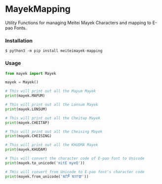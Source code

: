 # MayekMapping
Utility Functions for managing Meitei Mayek Characters and mapping to E-pao Fonts.   

### Installation
`$ python3 -m pip install meiteimayek-mapping`

### Usage
```python
from mayek import Mayek

mayek = Mayek()

# This will print out all the Mapum Mayek
print(mayek.MAPUM)

# This will print out all the Lonsum Mayek
print(mayek.LONSUM)

# This will print out all the Cheitap Mayek
print(mayek.CHEITAP)

# This will print out all the Cheising Mayek
print(mayek.CHEISING)

# This will print out all the KHUDMA Mayek
print(mayek.KHUDAM)

# This will convert the character code of E-pao font to Unicode
print(mayek.to_unicode('mitE myeQ'))

# THis will convert from Unicode to E-pao font's character code
print(mayek.from_unicode('ꯃꯤꯇꯩ ꯃꯌꯦꯛ'))
```

